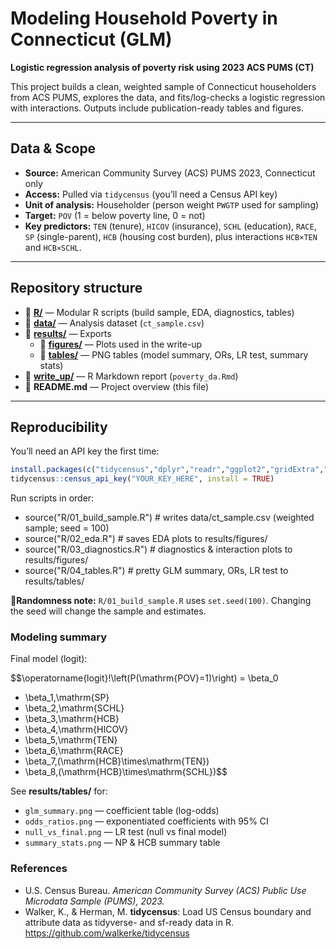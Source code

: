# Modeling Household Poverty in Connecticut (GLM)

**Logistic regression analysis of poverty risk using 2023 ACS PUMS (CT)**

This project builds a clean, weighted sample of Connecticut householders from ACS PUMS, explores the data, and fits/log-checks a logistic regression with interactions. Outputs include publication-ready tables and figures.

---

## Data & Scope

- **Source:** American Community Survey (ACS) PUMS 2023, Connecticut only  
- **Access:** Pulled via `tidycensus` (you’ll need a Census API key)  
- **Unit of analysis:** Householder (person weight `PWGTP` used for sampling)  
- **Target:** `POV` (1 = below poverty line, 0 = not)  
- **Key predictors:** `TEN` (tenure), `HICOV` (insurance), `SCHL` (education), `RACE`, `SP` (single-parent), `HCB` (housing cost burden), plus interactions `HCB×TEN` and `HCB×SCHL`.

---

## Repository structure

- 📂 **[R/](R/)** — Modular R scripts (build sample, EDA, diagnostics, tables)  
- 📂 **[data/](data/)** — Analysis dataset (`ct_sample.csv`)  
- 📂 **[results/](results/)** — Exports
  - 📂 **[figures/](results/figures/)** — Plots used in the write-up  
  - 📂 **[tables/](results/tables/)** — PNG tables (model summary, ORs, LR test, summary stats)  
- 📂 **[write_up/](write_up/)** — R Markdown report (`poverty_da.Rmd`)  
- 📄 **README.md** — Project overview (this file)

---

## Reproducibility

You’ll need an API key the first time:

```r
install.packages(c("tidycensus","dplyr","readr","ggplot2","gridExtra","GGally","arm","broom","gt","scales"))
tidycensus::census_api_key("YOUR_KEY_HERE", install = TRUE)
```

Run scripts in order:

- source("R/01_build_sample.R")   # writes data/ct_sample.csv (weighted sample; seed = 100)
- source("R/02_eda.R")            # saves EDA plots to results/figures/
- source("R/03_diagnostics.R")    # diagnostics & interaction plots to results/figures/
- source("R/04_tables.R")         # pretty GLM summary, ORs, LR test to results/tables/

**🎲Randomness note:** `R/01_build_sample.R` uses `set.seed(100)`. Changing the seed will change the sample and estimates.

### Modeling summary

Final model (logit):


$$\operatorname{logit}\!\left(P(\mathrm{POV}=1)\right)
= \beta_0
+ \beta_1\,\mathrm{SP}
+ \beta_2\,\mathrm{SCHL}
+ \beta_3\,\mathrm{HCB}
+ \beta_4\,\mathrm{HICOV}
+ \beta_5\,\mathrm{TEN}
+ \beta_6\,\mathrm{RACE}
+ \beta_7\,(\mathrm{HCB}\times\mathrm{TEN})
+ \beta_8\,(\mathrm{HCB}\times\mathrm{SCHL})$$

See **results/tables/** for:
- `glm_summary.png` — coefficient table (log-odds)
- `odds_ratios.png` — exponentiated coefficients with 95% CI
- `null_vs_final.png` — LR test (null vs final model)
- `summary_stats.png` — NP & HCB summary table

### References

- U.S. Census Bureau. *American Community Survey (ACS) Public Use Microdata Sample (PUMS), 2023.*
- Walker, K., & Herman, M. **tidycensus**: Load US Census boundary and attribute data as tidyverse- and sf-ready data in R. <https://github.com/walkerke/tidycensus>



